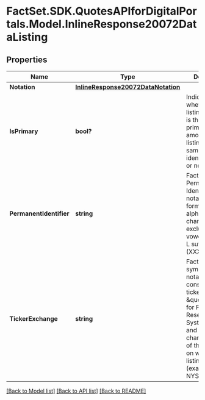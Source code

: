 # FactSet.SDK.QuotesAPIforDigitalPortals.Model.InlineResponse20072DataListing

## Properties

Name | Type | Description | Notes
------------ | ------------- | ------------- | -------------
**Notation** | [**InlineResponse20072DataNotation**](InlineResponse20072DataNotation.md) |  | [optional] 
**IsPrimary** | **bool?** | Indicates whether the listing identifier is the one for the primary listing among all listings with the same regional identifier (&#x60;true&#x60;) or not (&#x60;false&#x60;). | [optional] 
**PermanentIdentifier** | **string** | FactSet Permanent Identifier for a notation. The format is six alpha numeric characters, excluding vowels, with an L suffix (XXXXXX-L). | [optional] 
**TickerExchange** | **string** | FactSet market symbol of the notation, usually consisting of the ticker (e.g. \&quot;FDS\&quot; for FactSet Research Systems Inc.) and the three-character code of the exchange on which the listing is traded (example: FDS-NYS). | [optional] 

[[Back to Model list]](../README.md#documentation-for-models) [[Back to API list]](../README.md#documentation-for-api-endpoints) [[Back to README]](../README.md)

